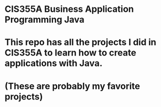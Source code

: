# CIS355A Business Application Programming Java
# This repo has all the projects I did in CIS355A to learn how to create applications with Java.
# (These are probably my favorite projects)
